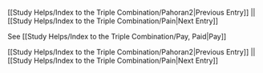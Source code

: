 [[Study Helps/Index to the Triple Combination/Pahoran2|Previous Entry]]  ||  [[Study Helps/Index to the Triple Combination/Pain|Next Entry]]

 See [[Study Helps/Index to the Triple Combination/Pay, Paid|Pay]]

[[Study Helps/Index to the Triple Combination/Pahoran2|Previous Entry]]  ||  [[Study Helps/Index to the Triple Combination/Pain|Next Entry]]